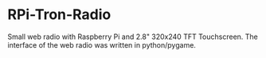 RPi-Tron-Radio
==============

Small web radio with Raspberry Pi and 2.8" 320x240 TFT Touchscreen. The interface of the web radio was written in python/pygame.





